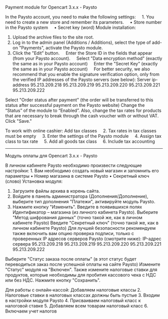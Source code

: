 Payment module for Opencart 3.x.x - Paysto

In the Paysto account, you need to make the following settings:
    1. You need to create a new store and remember its parameters.
    • Store number in the Paysto system
    • Secret key (word)
Module installation:
1. Upload the archive files to the site root.
2. Log in to the admin panel (Additions / Additions), select the type of add-on "Payments", activate the Paysto module.
3. Click the "Edit" button.
    Enter the Store ID in the fields that appear (from your Paysto account).
    Select "Data encryption method" (exactly the same as in your Paysto account)
    Enter the "Secret Key" (exactly the same as in your Paysto account)
    For better security, we also recommend that you enable the signature verification option, only from the verified IP addresses of the Paysto servers (see below):
    Server ip-address
    95.213.209.218
    95.213.209.219
    95.213.209.220
    95.213.209.221
    95.213.209.222

Select "Order status after payment" (the order will be transferred to this status after successful payment on the Paysto website)
Change the “Status” of the module to “Enabled”.
Also, change the tax rates for products that are necessary to break through the cash voucher with or without VAT.
Click "Save."

To work with online cashier: Add tax classes
    2. Tax rates in tax classes must be empty
    3. Enter the settings of the Paysto module
    4. Assign tax class to tax rate
    5. Add all goods tax class
    6. Include tax accounting

------------------------------------------------------------------------------------------------------------------------

Модуль оплаты для Opencart 3.x.x - Paysto

В личном кабинете Paysto необходимо произвести  следующие настройки:
    1. Вам необходимо создать новый магазин и запомнить его параметры 
    • Номер магазина в системе Paysto 
    • Секретный ключ (слово)
Установка модуля:
1. Загрузите файлы архива в корень сайта.
2. Войдите в панель администратора (Дополнения/Дополнение), выберите тип дополнения "Платежи", активируйте модуль Paysto.
3. Нажмите кнопку "Изменить".
    Введите в появившихся полях Идентификатор – магазина (из личного кабинета Paysto).
    Выберите "Метод шифрования данных" (точно такой же, как в личном кабинете Paysto)
    Введите "Секретный ключ" (точно такой же, как в личном кабинете Paysto)
    Для лучшей безопасности рекомендуем также включить вам опцию проверка подписи, только с проверенных IP  адресов серверов Paysto (смотрите ниже): 
    IP-адрес сервера
    95.213.209.218
    95.213.209.219
    95.213.209.220
    95.213.209.221
    95.213.209.222

Выберите "Статус заказа после оплаты" (в этот статус будет переводиться заказ после успешной оплаты на сайте Paysto)
Измените "Статус" модуля на "Включен".
Также измените налоговые ставки для продуктов, которые необходимы для пробития кассового чека с НДС или без НДС.
Нажмите кнопку "Сохранить".

Для работы с онлайн-кассой:   Добавляем налоговые классы
    2. Налоговые ставки в налоговых классах должны быть пустые
    3. Входим в настройки модуля Paysto
    4. Присваиваем налоговый класс к налоговой ставке
    5. Добавляем всем товарам налоговый класс
    6. Включаем учет налогов
